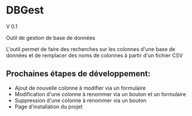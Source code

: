 # DBGest

V 0.1

Outil de gestion de base de données

L'outil permet de faire des recherches sur les colonnes d'une base de données et de remplacer des noms de colonnes à partir d'un fichier CSV

## Prochaines étapes de développement:

* Ajout de nouvelle colonne à modifier via un formulaire
* Modification d'une colonne à renommer via un bouton et un formulaire
* Suppression d'une colonne à renommer via un bouton
* Page d'installation du projet